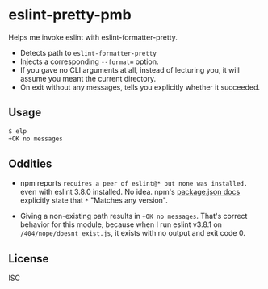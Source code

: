 ﻿
<!--#echo json="package.json" key="name" underline="=" -->
eslint-pretty-pmb
=================
<!--/#echo -->

<!--#echo json="package.json" key="description" -->
Helps me invoke eslint with eslint-formatter-pretty.
<!--/#echo -->

* Detects path to `eslint-formatter-pretty`
* Injects a corresponding `--format=` option.
* If you gave no CLI arguments at all, instead of lecturing you,
  it will assume you meant the current directory.
* On exit without any messages, tells you explicitly whether it succeeded.



Usage
-----

```bash
$ elp
+OK no messages
```



Oddities
--------

* npm reports `requires a peer of eslint@* but none was installed.`
  even with eslint 3.8.0 installed. No idea. npm's
  [package.json docs](https://docs.npmjs.com/files/package.json#dependencies)
  explicitly state that `*` "Matches any version".

* Giving a non-existing path results in `+OK no messages`.
  That's correct behavior for this module, because when I run
  eslint v3.8.1 on `/404/nope/doesnt_exist.js`,
  it exists with no output and exit code 0.







License
-------
<!--#echo json="package.json" key=".license" -->
ISC
<!--/#echo -->

